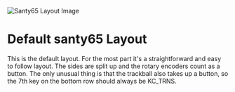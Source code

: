 ![Santy65 Layout Image](https://i.imgur.com/VcNGcUT.jpg)

# Default santy65 Layout

This is the default layout. 
For the most part it's a straightforward and easy to follow layout.
The sides are split up and the rotary encoders count as a button.
The only unusual thing is that the trackball also takes up a button, so the 7th key on the bottom row should always be KC_TRNS.
